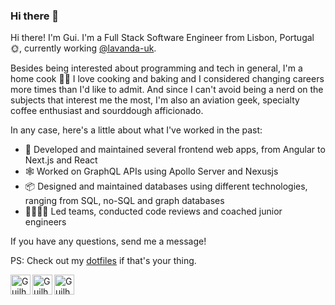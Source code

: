 ### Hi there 👋

Hi there! I'm Gui. I'm a Full Stack Software Engineer from Lisbon, Portugal 🌞, currently working [@lavanda-uk](https://github.com/lavanda-uk).

Besides being interested about programming and tech in general, I'm a home cook 👨‍🍳 I love cooking and baking and I considered changing careers more times than I'd like to admit.
And since I can't avoid being a nerd on the subjects that interest me the most, I'm also an aviation geek, specialty coffee enthusiast and sourddough afficionado.

In any case, here's a little about what I've worked in the past:

- 🎨 Developed and maintained several frontend web apps, from Angular to Next.js and React
- 🕸️ Worked on GraphQL APIs using Apollo Server and Nexusjs
- 📦 Designed and maintained databases using different technologies, ranging from SQL, no-SQL and graph databases
- 👨‍👩‍👦‍👦 Led teams, conducted code reviews and coached junior engineers

If you have any questions, send me a message!

PS: Check out my [dotfiles](https://github.com/guivazcabral/dotfiles) if that's your thing.


<a href="https://www.linkedin.com/in/guilhermevazcabral"><img align="left" src="https://user-images.githubusercontent.com/5154363/229148190-dc6f9520-5aa3-4317-8485-a5badca2ab85.png" alt="Guilherme Cabral | LinkedIn" width="32px"/></a>

<a href="https://twitter.com/theoneguilherme"><img align="left" src="https://user-images.githubusercontent.com/5154363/229148400-94c7cfb9-5ed6-4a49-9fe6-ef19b2f790e7.png" alt="Guilherme Cabral | Twitter" width="32px"/></a>

<a href="mailto:eu@guilhermecabral.net"><img align="left" src="https://user-images.githubusercontent.com/5154363/229148634-e4b97aeb-ef5e-4c2e-9f53-f46e4bb001c9.png" alt="Guilherme Cabral | Email" width="32px"/></a>

